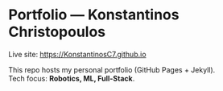 # Portfolio — Konstantinos Christopoulos

Live site: https://KonstantinosC7.github.io

This repo hosts my personal portfolio (GitHub Pages + Jekyll).  
Tech focus: **Robotics, ML, Full-Stack**.
